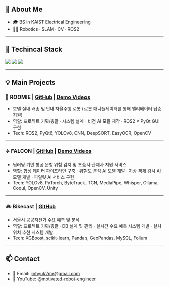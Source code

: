 <!-- About -->
## 👋 About Me
- 🎓 BS in KAIST Electrical Engineering
- 👨‍💻 Robotics · SLAM · CV · ROS2

---

## 🚀 Techincal Stack
<p align="left">
  <img src="https://img.shields.io/badge/ROS2-22314E?style=for-the-badge&logo=ros&logoColor=white"/>
  <img src="https://img.shields.io/badge/Python-3776AB?style=for-the-badge&logo=python&logoColor=white"/>
  <img src="https://img.shields.io/badge/C++-00599C?style=for-the-badge&logo=cplusplus&logoColor=white"/>
</p>

---

## 💡 Main Projects

### 🏨 ROOMIE | [GitHub](https://github.com/jinhyuk2me/Roomie) | [Demo Videos](https://www.youtube.com/playlist?list=PLeVDEKHes6sHO5c1vp_Hu00HwNrdS69pk)
- 호텔 실내 배송 및 안내 자율주행 로봇 (로봇 매니퓰레이터를 통해 엘리베이터 탑승 지원)
- 역할: 프로젝트 기획/총괄 · 시스템 설계 · 비전 AI 모듈 제작 · ROS2 × PyQt GUI 구현  
- Tech: ROS2, PyQt6, YOLOv8, CNN, DeepSORT, EasyOCR, OpenCV  

---

### ✈️ FALCON | [GitHub](https://github.com/jinhyuk2me/FALCON) | [Demo Videos](https://www.youtube.com/playlist?list=PLCGG9KRfKwMmQqXvp43pChNMyyLSyjHp9)
- 딥러닝 기반 항공 운항 위험 감지 및 조종사·관제사 지원 서비스  
- 역할: 합성 데이터 파이프라인 구축 · 위험도 분석 AI 모델 개발 · 지상 객체 감시 AI 모델 개발 · 파일럿 AI 서비스 구현  
- Tech: YOLOv8, PyTorch, ByteTrack, TCN, MediaPipe, Whisper, Ollama, Coqui, OpenCV, Unity  

---

### 🚲 Bikecast | [GitHub](https://github.com/jinhyuk2me/Bikecast)
- 서울시 공공자전거 수요 예측 및 분석  
- 역할: 프로젝트 기획/총괄 · DB 설계 및 관리 · 실시간 수요 예측 시스템 개발 · 설치 위치 추천 시스템 개발  
- Tech: XGBoost, scikit-learn, Pandas, GeoPandas, MySQL, Folium  

---

## 📫 Contact
- 📧 Email: [jinhyuk2me@gmail.com](mailto:jinhyuk2me@gmail.com)  
- 🎥 YouTube: [@motivated-robot-engineer](https://www.youtube.com/@motivated-robot-engineer)  
